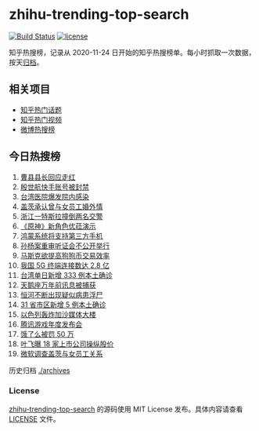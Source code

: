 # zhihu-trending-top-search

[![Build Status](https://github.com/justjavac/zhihu-trending-top-search/workflows/ci/badge.svg?branch=main)](https://github.com/justjavac/zhihu-trending-top-search/actions)
[![license](https://img.shields.io/github/license/justjavac/zhihu-trending-top-search)](https://github.com/justjavac/zhihu-trending-top-search/blob/main/LICENSE)

知乎热搜榜，记录从 2020-11-24 日开始的知乎热搜榜单。每小时抓取一次数据，按天[归档](./archives)。

## 相关项目

- [知乎热门话题](https://github.com/justjavac/zhihu-trending-hot-questions)
- [知乎热门视频](https://github.com/justjavac/zhihu-trending-hot-video)
- [微博热搜榜](https://github.com/justjavac/weibo-trending-hot-search)

## 今日热搜榜

<!-- BEGIN -->
<!-- 最后更新时间 Tue May 18 2021 15:13:33 GMT+0800 (China Standard Time) -->

1. [曹县县长回应走红](https://www.zhihu.com/search?q=曹县)
2. [殷世航快手账号被封禁](https://www.zhihu.com/search?q=殷世航)
3. [台湾医院爆发院内感染](https://www.zhihu.com/search?q=台湾疫情)
4. [盖茨承认曾与女员工婚外情](https://www.zhihu.com/search?q=比尔盖茨)
5. [浙江一特斯拉撞倒两名交警](https://www.zhihu.com/search?q=特斯拉)
6. [《原神》新角色优菈演示](https://www.zhihu.com/search?q=原神)
7. [鸿蒙系统将支持第三方手机](https://www.zhihu.com/search?q=鸿蒙系统)
8. [孙杨案重审听证会不公开举行](https://www.zhihu.com/search?q=孙杨)
9. [马斯克欲提高狗狗币交易效率](https://www.zhihu.com/search?q=马斯克)
10. [我国 5G 终端连接数达 2.8 亿](https://www.zhihu.com/search?q=5g)
11. [台湾单日新增 333 例本土确诊](https://www.zhihu.com/search?q=台湾疫情)
12. [天鹅座万年前讯息被捕获](https://www.zhihu.com/search?q=天鹅座)
13. [恒河不断出现疑似病患浮尸](https://www.zhihu.com/search?q=恒河)
14. [31 省市区新增 5 例本土确诊](https://www.zhihu.com/search?q=31省市区新增)
15. [以色列轰炸加沙媒体大楼](https://www.zhihu.com/search?q=以色列)
16. [腾讯游戏年度发布会](https://www.zhihu.com/search?q=腾讯游戏)
17. [饿了么被罚 50 万](https://www.zhihu.com/search?q=饿了么)
18. [叶飞曝 18 家上市公司操纵股价](https://www.zhihu.com/search?q=叶飞)
19. [微软调查盖茨与女员工关系](https://www.zhihu.com/search?q=比尔盖茨)

<!-- END -->

历史归档 [./archives](./archives)

### License

[zhihu-trending-top-search](https://github.com/justjavac/zhihu-trending-top-search)
的源码使用 MIT License 发布。具体内容请查看 [LICENSE](./LICENSE) 文件。
